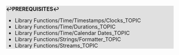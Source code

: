 <div style="margin:2em; background-color: #e0e0e0;">

<strong>↩PREREQUISITES↩</strong>

 * Library Functions/Time/Timestamps/Clocks_TOPIC
 * Library Functions/Time/Durations_TOPIC
 * Library Functions/Time/Calendar Dates_TOPIC
 * Library Functions/Strings/Formatter_TOPIC
 * Library Functions/Streams_TOPIC

</div>

